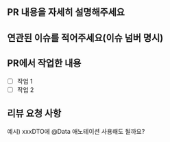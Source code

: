 ## PR 내용을 자세히 설명해주세요

## 연관된 이슈를 적어주세요(이슈 넘버 명시)

## PR에서 작업한 내용
- [ ] 작업 1
- [ ] 작업 2

## 리뷰 요청 사항
예시) xxxDTO에 @Data 애노테이션 사용해도 될까요?